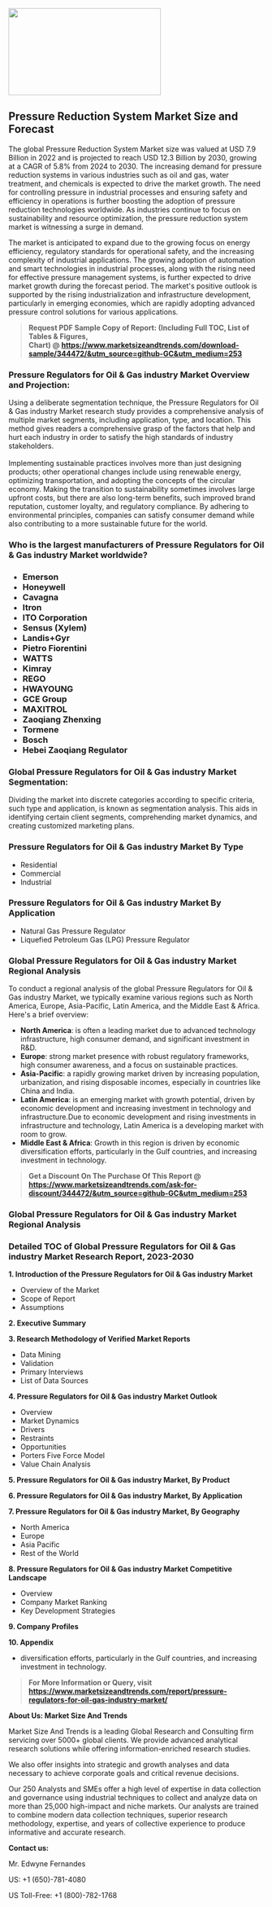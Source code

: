 <p><img class="alignnone size-medium wp-image-20088" src="https://ffe5etoiles.com/wp-content/uploads/2024/12/MST1-300x171.png" alt="" width="300" height="171" /></p><h2>Pressure Reduction System Market Size and Forecast</h2><p>The global Pressure Reduction System Market size was valued at USD 7.9 Billion in 2022 and is projected to reach USD 12.3 Billion by 2030, growing at a CAGR of 5.8% from 2024 to 2030. The increasing demand for pressure reduction systems in various industries such as oil and gas, water treatment, and chemicals is expected to drive the market growth. The need for controlling pressure in industrial processes and ensuring safety and efficiency in operations is further boosting the adoption of pressure reduction technologies worldwide. As industries continue to focus on sustainability and resource optimization, the pressure reduction system market is witnessing a surge in demand.</p><p>The market is anticipated to expand due to the growing focus on energy efficiency, regulatory standards for operational safety, and the increasing complexity of industrial applications. The growing adoption of automation and smart technologies in industrial processes, along with the rising need for effective pressure management systems, is further expected to drive market growth during the forecast period. The market's positive outlook is supported by the rising industrialization and infrastructure development, particularly in emerging economies, which are rapidly adopting advanced pressure control solutions for various applications.</p></p><blockquote id="" class=""><strong>Request PDF Sample Copy of Report: (Including Full TOC, List of Tables &amp; Figures, Chart)&nbsp;@&nbsp;<strong><a href="https://www.marketsizeandtrends.com/download-sample/344472/&utm_source=github-GC&utm_medium=253" target="_blank">https://www.marketsizeandtrends.com/download-sample/344472/&utm_source=github-GC&utm_medium=253</a></strong></strong></blockquote><h3 id="" class="">Pressure Regulators for Oil & Gas industry Market&nbsp;Overview and Projection:</h3><p id="" class="">Using a deliberate segmentation technique, the Pressure Regulators for Oil & Gas industry Market research study provides a comprehensive analysis of multiple market segments, including application, type, and location. This method gives readers a comprehensive grasp of the factors that help and hurt each industry in order to satisfy the high standards of industry stakeholders. <br /> <br />Implementing sustainable practices involves more than just designing products; other operational changes include using renewable energy, optimizing transportation, and adopting the concepts of the circular economy. Making the transition to sustainability sometimes involves large upfront costs, but there are also long-term benefits, such improved brand reputation, customer loyalty, and regulatory compliance. By adhering to environmental principles, companies can satisfy consumer demand while also contributing to a more sustainable future for the world.</p><h3 id="" class="">Who is the largest manufacturers of&nbsp;Pressure Regulators for Oil & Gas industry Market worldwide?</h3><h3 class=""><p><ul><li>Emerson </li><li> Honeywell </li><li> Cavagna </li><li> Itron </li><li> ITO Corporation </li><li> Sensus (Xylem) </li><li> Landis+Gyr </li><li> Pietro Fiorentini </li><li> WATTS </li><li> Kimray </li><li> REGO </li><li> HWAYOUNG </li><li> GCE Group </li><li> MAXITROL </li><li> Zaoqiang Zhenxing </li><li> Tormene </li><li> Bosch </li><li> Hebei Zaoqiang Regulator</li></ul></p></h3><h3 id="" class="">Global&nbsp;Pressure Regulators for Oil & Gas industry Market Segmentation:</h3><p id="" class="">Dividing the market into discrete categories according to specific criteria, such type and application, is known as segmentation analysis. This aids in identifying certain client segments, comprehending market dynamics, and creating customized marketing plans.</p><h3 id="" class="">Pressure Regulators for Oil & Gas industry Market&nbsp;By Type</h3><p><p><ul><li>Residential</li><li> Commercial</li><li> Industrial</p></li></ul></p></p><h3 id="" class="">Pressure Regulators for Oil & Gas industry Market&nbsp;By Application</h3><p class=""><p><ul><li>Natural Gas Pressure Regulator</li><li> Liquefied Petroleum Gas (LPG) Pressure Regulator</li></ul></p></p><h3 id="" class="">Global Pressure Regulators for Oil & Gas industry Market Regional Analysis</h3><p id="" class="">To conduct a regional analysis of the global Pressure Regulators for Oil & Gas industry Market, we typically examine various regions such as North America, Europe, Asia-Pacific, Latin America, and the Middle East &amp; Africa. Here's a brief overview:</p><ul><li><strong>North America</strong>: is often a leading market due to advanced technology infrastructure, high consumer demand, and significant investment in R&amp;D.</li><li><strong>Europe</strong>: strong market presence with robust regulatory frameworks, high consumer awareness, and a focus on sustainable practices.</li><li><strong>Asia-Pacific</strong>: a rapidly growing market driven by increasing population, urbanization, and rising disposable incomes, especially in countries like China and India.</li><li><strong>Latin America</strong>: is an emerging market with growth potential, driven by economic development and increasing investment in technology and infrastructure.Due to economic development and rising investments in infrastructure and technology, Latin America is a developing market with room to grow.</li><li><strong>Middle East &amp; Africa</strong>: Growth in this region is driven by economic diversification efforts, particularly in the Gulf countries, and increasing investment in technology.</li></ul><blockquote id="" class=""><strong>Get a Discount On The Purchase Of This Report @ <strong><a href="https://www.marketsizeandtrends.com/ask-for-discount/344472/&utm_source=github-GC&utm_medium=253" target="_blank">https://www.marketsizeandtrends.com/ask-for-discount/344472/&utm_source=github-GC&utm_medium=253</a></strong></strong></blockquote><h3 id="" class="">Global Pressure Regulators for Oil & Gas industry Market Regional Analysis</h3><h3 id="" class="">Detailed TOC of Global Pressure Regulators for Oil & Gas industry Market Research Report, 2023-2030</h3><p id="" class=""><strong>1. Introduction of the Pressure Regulators for Oil & Gas industry Market</strong></p><ul><li>Overview of the Market</li><li>Scope of Report</li><li>Assumptions</li></ul><p id="" class=""><strong>2. Executive Summary</strong></p><p id="" class=""><strong>3. Research Methodology of Verified Market Reports</strong></p><ul><li>Data Mining</li><li>Validation</li><li>Primary Interviews</li><li>List of Data Sources</li></ul><p id="" class=""><strong>4. Pressure Regulators for Oil & Gas industry Market Outlook</strong></p><ul><li>Overview</li><li>Market Dynamics</li><li>Drivers</li><li>Restraints</li><li>Opportunities</li><li>Porters Five Force Model</li><li>Value Chain Analysis</li></ul><p id="" class=""><strong>5. Pressure Regulators for Oil & Gas industry Market, By Product</strong></p><p id="" class=""><strong>6. Pressure Regulators for Oil & Gas industry Market, By Application</strong></p><p id="" class=""><strong>7. Pressure Regulators for Oil & Gas industry Market, By Geography</strong></p><ul><li>North America</li><li>Europe</li><li>Asia Pacific</li><li>Rest of the World</li></ul><p id="" class=""><strong>8. Pressure Regulators for Oil & Gas industry Market Competitive Landscape</strong></p><ul><li>Overview</li><li>Company Market Ranking</li><li>Key Development Strategies</li></ul><p id="" class=""><strong>9. Company Profiles</strong></p><p id="" class=""><strong>10. Appendix</strong></p><ul><li>diversification efforts, particularly in the Gulf countries, and increasing investment in technology.</li></ul><blockquote id="" class=""><strong>For More Information or Query, visit <strong><strong><a href="https://www.marketsizeandtrends.com/report/pressure-regulators-for-oil-gas-industry-market/" target="_blank">https://www.marketsizeandtrends.com/report/pressure-regulators-for-oil-gas-industry-market/</a></strong></strong></strong></blockquote><p id="" class=""><strong>About Us: Market Size And Trends</strong></p><p id="" class="">Market Size And Trends is a leading Global Research and Consulting firm servicing over 5000+ global clients. We provide advanced analytical research solutions while offering information-enriched research studies.</p><p id="" class="">We also offer insights into strategic and growth analyses and data necessary to achieve corporate goals and critical revenue decisions.</p><p id="" class="">Our 250 Analysts and SMEs offer a high level of expertise in data collection and governance using industrial techniques to collect and analyze data on more than 25,000 high-impact and niche markets. Our analysts are trained to combine modern data collection techniques, superior research methodology, expertise, and years of collective experience to produce informative and accurate research.</p><p id="" class=""><strong>Contact us:</strong></p><p id="" class="">Mr. Edwyne Fernandes</p><p id="" class="">US: +1 (650)-781-4080</p><p id="" class="">US Toll-Free: +1 (800)-782-1768</p>
